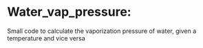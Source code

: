 # Water_vap_pressure:
Small code to calculate the vaporization pressure of water, given a temperature and vice versa
